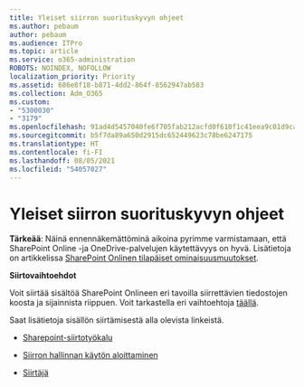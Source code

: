 ```yaml
---
title: Yleiset siirron suorituskyvyn ohjeet
ms.author: pebaum
author: pebaum
ms.audience: ITPro
ms.topic: article
ms.service: o365-administration
ROBOTS: NOINDEX, NOFOLLOW
localization_priority: Priority
ms.assetid: 686e8f18-b871-4dd2-864f-8562947ab583
ms.collection: Adm_O365
ms.custom:
- "5300030"
- "3179"
ms.openlocfilehash: 91ad4d5457040fe6f705fab212acfd0f610f1c41eea9c01d9cab80439607292c
ms.sourcegitcommit: b5f7da89a650d2915dc652449623c78be6247175
ms.translationtype: HT
ms.contentlocale: fi-FI
ms.lasthandoff: 08/05/2021
ms.locfileid: "54057027"
---
```

# <a name="general-migration-performance-guidance"></a>Yleiset siirron suorituskyvyn ohjeet


**Tärkeää**: Näinä ennennäkemättöminä aikoina pyrimme varmistamaan, että SharePoint Online -ja OneDrive-palvelujen käytettävyys on hyvä. Lisätietoja on artikkelissa [SharePoint Onlinen tilapäiset ominaisuusmuutokset](https://aka.ms/ODSPAdjustments).

**Siirtovaihtoehdot**

Voit siirtää sisältöä SharePoint Onlineen eri tavoilla siirrettävien tiedostojen koosta ja sijainnista riippuen. Voit tarkastella eri vaihtoehtoja [täällä](https://docs.microsoft.com/sharepointmigration/migrate-to-sharepoint-online).

Saat lisätietoja sisällön siirtämisestä alla olevista linkeistä.

- [Sharepoint-siirtotyökalu](https://docs.microsoft.com/sharepointmigration/introducing-the-sharepoint-migration-tool)

- [Siirron hallinnan käytön aloittaminen](https://docs.microsoft.com/sharepointmigration/mm-get-started)

- [Siirtäjä](https://mover.io/)
